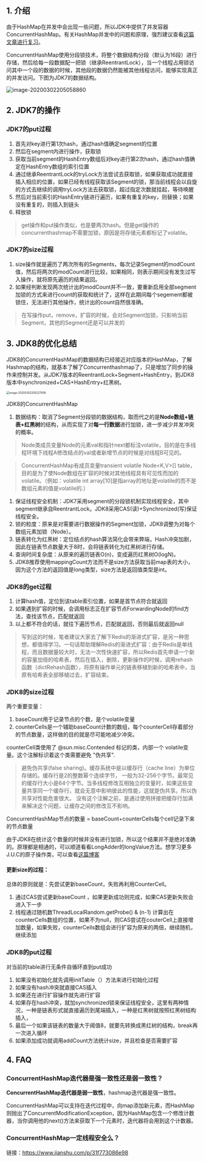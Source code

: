 ## 1. 介绍

由于HashMap在并发中会出现一些问题，所以JDK中提供了并发容器ConcurrentHashMap。有关HashMap并发中的问题和原理，强烈建议查看[这篇文章进行复习](https://links.jianshu.com/go?to=https%3A%2F%2Fblog.csdn.net%2Fy277an%2Farticle%2Fdetails%2F94368875)。

ConcurrentHashMap使用分段锁技术，将整个数据结构分段（默认为16段）进行存储，然后给每一段数据配一把锁（继承ReentrantLock），当一个线程占用锁访问其中一个段的数据的时候，其他段的数据仍然能被其他线程访问，能够实现真正的并发访问。下图为JDK7的数据结构。

![image-20200302205058860](https://tva1.sinaimg.cn/large/00831rSTgy1gcfw09unykj316w0mstdu.jpg)

## 2. JDK7的操作

### JDK7的put过程

1. 首先对key进行第1次hash，通过hash值确定segment的位置
2. 然后在segment内进行操作，获取锁
3. 获取当前segment的HashEntry数组后对key进行第2次hash，通过hash值确定在HashEntry数组的索引位置
4. 通过继承ReentrantLock的tryLock方法尝试去获取锁，如果获取成功就直接插入相应的位置，如果已经有线程获取该Segment的锁，那当前线程会以自旋的方式去继续的调用tryLock方法去获取锁，超过指定次数就挂起，等待唤醒
5. 然后对当前索引的HashEntry链进行遍历，如果有重复的key，则替换；如果没有重复的，则插入到链头
6. 释放锁

> get操作和put操作类似，也是要两次hash。但是get操作的concurrenthashmap不需要加锁，原因是将存储元素都标记了volatile。

### JDK7的size过程

1. size操作就是遍历了两次所有的Segments，每次记录Segment的modCount值，然后将两次的modCount进行比较，如果相同，则表示期间没有发生过写入操作，就将原先遍历的结果返回。
2. 如果经判断发现两次统计出的modCount并不一致，要重新启用全部segment加锁的方式来进行count的获取和统计了，这样在此期间每个segement都被锁住，无法进行其他操作，统计出的count自然很准确。

> 在写操作put，remove，扩容的时候，会对Segment加锁，只影响当前Segment，其他的Segment还是可以并发的



## 3. JDK8的优化总结

JDK8的ConcurrentHashMap的数据结构已经接近对应版本的HashMap，了解Hashmap的结构，就基本了解了Concurrenthashmap了，只是增加了同步的操作来控制并发。从JDK7版本的ReentrantLock+Segment+HashEntry，到JDK8版本中synchronized+CAS+HashEntry+红黑树。

<img src="https://tva1.sinaimg.cn/large/00831rSTgy1gcfw0eexuxj30zq0ggajc.jpg" alt="image-20200302205227838" style="zoom:50%;" />

JDK8的ConcurrentHashMap

1. 数据结构：取消了Segment分段锁的数据结构，取而代之的是**Node数组+链表+红黑树**的结构，从而实现了对**每一行数据**进行加锁，进一步减少并发冲突的概率。

> Node类成员变量Node的元素val和指针next都标注volatile，目的是在多线程环境下线程A修改结点的val或者新增节点的时候是对线程B可见的。

> ConcurrentHashMap有成员变量transient volatile Node<K,V>[] table，目的是为了使Node数组在扩容的时候对其他线程具有可见性而加的volatile。（例如：volatile int array[10]是指array的地址是volatile的而不是数组元素的值是volatile的.）

1. 保证线程安全机制：JDK7采用segment的分段锁机制实现线程安全，其中segment继承自ReentrantLock。JDK8采用CAS(读)+Synchronized(写)保证线程安全。
2. 锁的粒度：原来是对需要进行数据操作的Segment加锁，JDK8调整为对每个数组元素加锁（Node）。
3. 链表转化为红黑树：定位结点的hash算法简化会带来弊端，Hash冲突加剧，因此在链表节点数量大于8时，会将链表转化为红黑树进行存储。
4. 查询时间复杂度：从原来的遍历链表O(n)，变成遍历红黑树O(logN)。
5. JDK8推荐使用mappingCount方法而不是size方法获取当前map表的大小，因为这个方法的返回值是long类型，size方法是返回值类型是int。

### JDK8的get过程

1. 计算hash值，定位到该table索引位置，如果是首节点符合就返回
2. 如果遇到扩容的时候，会调用标志正在扩容节点ForwardingNode的find方法，查找该节点，匹配就返回
3. 以上都不符合的话，就往下遍历节点，匹配就返回，否则最后就返回null

> 写到这的时候，笔者建议大家去了解下Redis的渐进式扩容，是另一种思想，都值得学习。一句话帮助理解Redis的渐进式扩容：由于Redis是单线程，而且数据量较大时，无法一次性快速扩容，所以Redis首先申请一个新的容量加倍的哈希表，然后在插入，删除，更新操作的时候，调用rehash函数（dictRehash函数），将原有操作单元的链表移植到新的哈希表中，当原有哈希表全部移植过去，扩容结束。

### JDK8的size过程

两个重要变量：

1. baseCount用于记录节点的个数，是个volatile变量
2. counterCells是一个辅助baseCount计数的数组，每个counterCell存着部分的节点数量，这样做的目的就是尽可能地减少冲突。

counterCell类使用了 @sun.misc.Contended 标记的类，内部一个 volatile变量。这个注解标识着这个类需要避免 "伪共享".

> 避免伪共享(false sharing)。缓存系统中是以缓存行（cache line）为单位存储的。缓存行是2的整数幂个连续字节，
>  一般为32-256个字节。最常见的缓存行大小是64个字节。当多线程修改互相独立的变量时，如果这些变量共享同一个缓存行，就会无意中影响彼此的性能，这就是伪共享。所以伪共享对性能危害很大。
>  没有这个注解之前，是通过使用拼接把缓存行加满来解决这个问题，让缓存之间的修改互不影响。

ConcurrentHashMap节点的数量 = baseCount+counterCells每个cell记录下来的节点数量

由于JDK8在统计这个数量的时候并没有进行加锁，所以这个结果并不是绝对准确的。原理都是相通的，可以顺道看看LongAdder的longValue方法。想学习更多J.U.C的原子操作类，可以查看[这篇博客](https://links.jianshu.com/go?to=https%3A%2F%2Fblog.csdn.net%2Fy277an%2Farticle%2Fdetails%2F90760058)

#### 更新size的过程：

总体的原则就是：先尝试更新baseCount，失败再利用CounterCell。

1. 通过CAS尝试更新baseCount ，如果更新成功则完成，如果CAS更新失败会进入下一步
2. 线程通过随机数ThreadLocalRandom.getProbe() & (n-1) 计算出在counterCells数组的位置，如果不为null，则CAS尝试在couterCell上直接增加数量，如果失败，counterCells数组会进行扩容为原来的两倍，继续随机，继续添加

### JDK8的put过程

对当前的table进行无条件自循环直到put成功

1. 如果没有初始化就先调用initTable（）方法来进行初始化过程
2. 如果没有hash冲突就直接CAS插入
3. 如果还在进行扩容操作就先进行扩容
4. 如果存在hash冲突，就加synchronized锁来保证线程安全，这里有两种情况，一种是链表形式就直接遍历到尾端插入，一种是红黑树就按照红黑树结构插入，
5. 最后一个如果该链表的数量大于阈值8，就要先转换成黑红树的结构，break再一次进入循环
6. 如果添加成功就调用addCount方法统计size，并且检查是否需要扩容



## 4. FAQ

### ConcurrentHashMap迭代器是强一致性还是弱一致性？

**ConcurrentHashMap迭代器是弱一致性**，hashmap迭代器是强一致性。

ConcurrentHashMap可以支持在迭代过程中，向map添加新元素，而HashMap则抛出了ConcurrentModificationException，因为HashMap包含一个修改计数器，当你调用他的next()方法来获取下一个元素时，迭代器将会用到这个计数器。

### ConcurrentHashMap一定线程安全么？


链接：https://www.jianshu.com/p/31f773086e98

